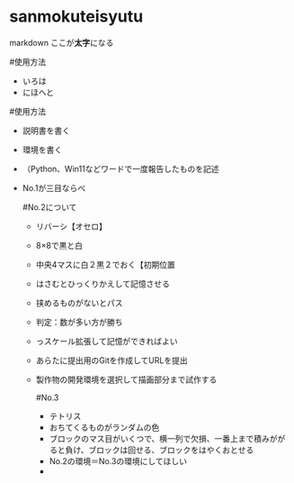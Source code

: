 # sanmokuteisyutu
markdown
ここが**太字**になる

#使用方法
- いろは
- にほへと

#使用方法
- 説明書を書く
- 環境を書く
- （Python、Win11などワードで一度報告したものを記述
- No.1が三目ならべ

  #No.2について
  - リバーシ【オセロ】
  - 8×8で黒と白
  - 中央4マスに白２黒２でおく【初期位置
  - はさむとひっくりかえして記憶させる
  - 挟めるものがないとパス
  - 判定：数が多い方が勝ち
  - っスケール拡張して記憶ができればよい
  - あらたに提出用のGitを作成してURLを提出
  - 製作物の開発環境を選択して描画部分まで試作する

    #No.3
    - テトリス
    - おちてくるものがランダムの色
    - ブロックのマス目がいくつで、横一列で欠損、一番上まで積みががると負け、ブロックは回せる、ブロックをはやくおとせる
    - No.2の環境＝No.3の環境にしてほしい
    - 
